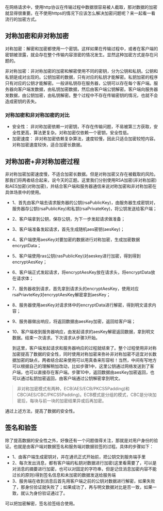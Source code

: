 

在网络请求中，使用http协议在传输过程中数据很容易被人截取，那对数据的加密就显得很重要。在不使用https的情况下应该怎么解决加密问题呢？来一起看一看流行的加密方式。

## 对称加密和非对称加密

对称加密：解密和加密都使用一个密钥。这样如果在传输过程中，或者在客户端的密钥被泄露，就会存在整个传输内容泄密的情况发生。显然这种加密方式是存在问题的。

非对称加密：非对称加密的加密和解密使用不同的密钥，分为公钥和私钥。公钥和私钥是成对出现的。公钥加密的数据，只有对应的私钥才能解密。私钥加密的程序只有对应的公钥才能解密。一般讲私钥存在服务器，公钥可以存在每个客户端。服务器向客户端发数据，由私钥加密数据，然后由客户端公钥解密。客户端向服务器发数据，由公钥加密，由私钥解密。整个过程中不存在传输密钥的情况，也就不会造成密钥的丢失。 

### 对称加密和非对称加密的对比

- 安全性：
  非对称加密依赖一对密钥，不存在传输问题，不易被第三方获取，安全性更高，算法更复杂。对称加密仅依赖一个密钥，安全性低。
- 加密速度：
  非对称加密依赖复杂算法，速度较慢，因此只适合加密较短内容。对称加密速度较快，适合加密长数据。

## 对称加密+非对称加密过程

非对称加密加密速度慢，不适合加密长数据。但是对称加密又存在被截取的风险。那我们将两者结合起来，说今天的正题。这里我们分别使用RSA加密(非对称加密)和AES加密(对称加密)，并结合客户端和服务器通信来说对称加密和非对称加密在具体场景中的使用。

- 1、首先由客户端去请求服务器的公钥(rsaPublicKey)，由服务器生成密钥对，服务器存公钥(rsaPublicKey)和私钥(rsaPrivateKey)，将公钥发送给客户端；

- 2、客户端拿到公钥，保存公钥，为下一步发起请求做准备；

- 3、客户端准备发起请求，首先生成随机aes密钥(aesKey)；

- 4、客户端使用aesKey对要加密的数据进行对称加密，生成加密数据encryptData；

- 5、客户端使用ras公钥(rasPublicKey)对aeskey进行加密，得到得到encryptAesKey；

- 6、客户端正式发起请求，将encryptAesKey放在请求头，将encryptData放在请求体；

- 7、服务器收到请求，首先拿到请求头的encryptAesKey，使用对应rsaPriavteKey对encryptAesKey解密拿到aesKey；

- 8、服务器使用aesKey对请求体中的encryptData进行解密，得到明文请求内容；

- 9、服务器做出响应，将返回数据由aesKey加密，返回给客户端；

- 10、客户端收到服务器响应，由发起请求的aesKey解密返回数据，拿到明文数据。结束一次请求。下次请求从步骤3开始。

  到这里，客户端发起请求和服务器响应的过程就结束了。整个过程使用非对称加密提高了数据的安全性，同时使用对称加密来弥补非对称加密不适宜对长数据加密的缺点，两者结合起来使用可以用真香来形容啦！当然，中间有写地方可以根据自己的理解稍加改动，比如步骤1中，这里公钥通过网络发送到了客户端，也可以直接存在客户端。步骤10中，返回数据由aesKey加密返回，也可以通过私钥加密返回，由客户端通过公钥解密拿到明文。

>  非对称加密模式有两种，ECB(AES/ECB/PKCS5Padding)和CBC(AES/CBC/PKCS5Padding)。ECB模式是分组的模式，CBC是分块加密后，每块与前一块的加密结果异或后再加密。

通过上述方法，提高了数据的安全性。

## 签名和验签
除了提高数据的安全性之外，好像还有一个问题值得关注，那就是对用户身份的验证。也就是由客户端对数据签名和服务端对数据验签的过程。具体的步骤如下：

* 1、由客户端生成密钥对，并在通讯正式开始前，把公钥交到服务端手里
* 2、每次发出消息，都有客户端的私钥对数据进行加密(这里看需要了，可以是对消息的摘要进行加密，也可以对固定的字符串，但是记住消息加密内容不能过长的原则)得到签名信息和未加密的数据发送给服务端
* 3、服务端在收到消息后首先用客户端之前的公钥对数据进行解密，如果失败了，那身份验证就失败了；如果成功了，再与明文数据对比是否一致，如果一致，就认为身份验证通过了。

可以把加密解密，签名验签结合使用。


